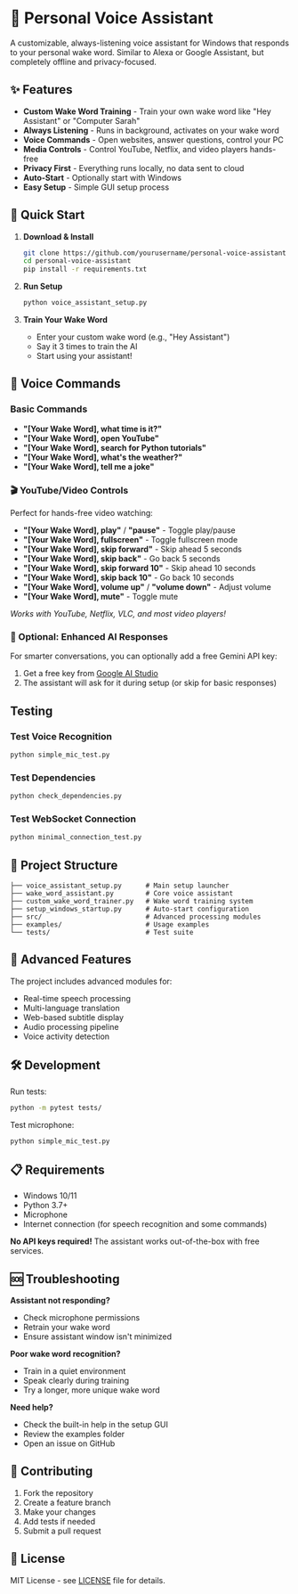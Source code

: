 # 🎤 Personal Voice Assistant

A customizable, always-listening voice assistant for Windows that responds to your personal wake word. Similar to Alexa or Google Assistant, but completely offline and privacy-focused.

## ✨ Features

- **Custom Wake Word Training** - Train your own wake word like "Hey Assistant" or "Computer Sarah"
- **Always Listening** - Runs in background, activates on your wake word
- **Voice Commands** - Open websites, answer questions, control your PC
- **Media Controls** - Control YouTube, Netflix, and video players hands-free
- **Privacy First** - Everything runs locally, no data sent to cloud
- **Auto-Start** - Optionally start with Windows
- **Easy Setup** - Simple GUI setup process

## 🚀 Quick Start

1. **Download & Install**
   ```bash
   git clone https://github.com/yourusername/personal-voice-assistant
   cd personal-voice-assistant
   pip install -r requirements.txt
   ```

2. **Run Setup**
   ```bash
   python voice_assistant_setup.py
   ```

3. **Train Your Wake Word**
   - Enter your custom wake word (e.g., "Hey Assistant")
   - Say it 3 times to train the AI
   - Start using your assistant!

## 🎯 Voice Commands

### Basic Commands
- **"[Your Wake Word], what time is it?"**
- **"[Your Wake Word], open YouTube"**
- **"[Your Wake Word], search for Python tutorials"**
- **"[Your Wake Word], what's the weather?"**
- **"[Your Wake Word], tell me a joke"**

### 🎬 YouTube/Video Controls
Perfect for hands-free video watching:
- **"[Your Wake Word], play"** / **"pause"** - Toggle play/pause
- **"[Your Wake Word], fullscreen"** - Toggle fullscreen mode
- **"[Your Wake Word], skip forward"** - Skip ahead 5 seconds
- **"[Your Wake Word], skip back"** - Go back 5 seconds
- **"[Your Wake Word], skip forward 10"** - Skip ahead 10 seconds
- **"[Your Wake Word], skip back 10"** - Go back 10 seconds
- **"[Your Wake Word], volume up"** / **"volume down"** - Adjust volume
- **"[Your Wake Word], mute"** - Toggle mute

*Works with YouTube, Netflix, VLC, and most video players!*

### 🔧 Optional: Enhanced AI Responses

For smarter conversations, you can optionally add a free Gemini API key:
1. Get a free key from [Google AI Studio](https://makersuite.google.com/app/apikey)
2. The assistant will ask for it during setup (or skip for basic responses)

##  Testing

### Test Voice Recognition
```bash
python simple_mic_test.py
```

### Test Dependencies
```bash
python check_dependencies.py
```

### Test WebSocket Connection
```bash
python minimal_connection_test.py
```

## 📁 Project Structure

```
├── voice_assistant_setup.py      # Main setup launcher
├── wake_word_assistant.py        # Core voice assistant
├── custom_wake_word_trainer.py   # Wake word training system
├── setup_windows_startup.py      # Auto-start configuration
├── src/                          # Advanced processing modules
├── examples/                     # Usage examples
└── tests/                        # Test suite
```

## 🔧 Advanced Features

The project includes advanced modules for:
- Real-time speech processing
- Multi-language translation
- Web-based subtitle display
- Audio processing pipeline
- Voice activity detection

## 🛠️ Development

Run tests:
```bash
python -m pytest tests/
```

Test microphone:
```bash
python simple_mic_test.py
```

## 📋 Requirements

- Windows 10/11
- Python 3.7+
- Microphone
- Internet connection (for speech recognition and some commands)

**No API keys required!** The assistant works out-of-the-box with free services.

## 🆘 Troubleshooting

**Assistant not responding?**
- Check microphone permissions
- Retrain your wake word
- Ensure assistant window isn't minimized

**Poor wake word recognition?**
- Train in a quiet environment
- Speak clearly during training
- Try a longer, more unique wake word

**Need help?**
- Check the built-in help in the setup GUI
- Review the examples folder
- Open an issue on GitHub

## 🤝 Contributing

1. Fork the repository
2. Create a feature branch
3. Make your changes
4. Add tests if needed
5. Submit a pull request

## 📄 License

MIT License - see [LICENSE](LICENSE) file for details.
